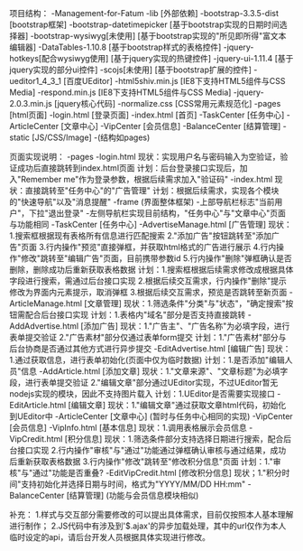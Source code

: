 项目结构：
-Management-for-Fatum
    -lib    [外部依赖]
        -bootstrap-3.3.5-dist    [bootstrap框架]
        -bootstrap-datetimepicker    [基于bootstrap实现的日期时间选择器]
        -bootstrap-wysiwyg[未使用]    [基于bootstrap实现的"所见即所得"富文本编辑器]
        -DataTables-1.10.8    [基于bootstrap样式的表格控件]
        -jquery-hotkeys[配合wysiwyg使用]    [基于jquery实现的热键控件]
        -jquery-ui-1.11.4    [基于jquery实现的部分ui控件]
        -scojs[未使用]    [基于bootstrap扩展的控件]
        -ueditor1_4_3_1    [百度UEditor]
        -html5shiv.min.js    [IE8下支持HTML5组件与CSS Media]
        -respond.min.js    [IE8下支持HTML5组件与CSS Media]
        -jquery-2.0.3.min.js    [jquery核心代码]
        -normalize.css    [CSS常用元素规范化]
    -pages    [html页面]
        -login.html    [登录页面]
        -index.html    [首页]
        -TaskCenter    [任务中心]
        -ArticleCenter    [文章中心]
        -VipCenter    [会员信息]
        -BalanceCenter    [结算管理]
    -static    [JS/CSS/Image]
        -(结构如pages)

页面实现说明：
-pages
    -login.html
        现状：实现用户名与密码输入为空验证，验证成功后直接跳转到index.html页面
        计划：后台登录接口实现后，加入"Remember me"作为登录参数，根据后续需求加入"验证码"
    -index.html
        现状：直接跳转至"任务中心"的"广告管理"
        计划：根据后续需求，实现各个模块的"快速导航"以及"消息提醒"
    -frame (界面整体框架)
        -上部导航栏标志"当前用户"，下拉"退出登录"
        -左侧导航栏实现目前结构，"任务中心"与"文章中心"页面与功能相同
    -TaskCenter    [任务中心]
    -AdvertiseManage.html    [广告管理]
        现状：1.搜索框根据现有表格所有信息进行匹配搜索
              2."添加广告"按钮跳转至"添加广告"页面
              3.行内操作"预览"直接弹框，并获取html格式的广告进行展示
              4.行内操作"修改"跳转至"编辑广告"页面，目前携带参数id
              5.行内操作"删除"弹框确认是否删除，删除成功后重新获取表格数据
        计划：1.搜索框根据后续需求修改成根据具体字段进行搜索，需通过后台接口实现
              2.根据后续交互需求，行内操作"删除"提示修改为界面内元素提示，取消弹框
              3.根据后续交互需求，预览是否跳转至新页面
    -ArticleManage.html    [文章管理]
        现状：1.筛选条件"分类"与"状态"，"确定搜索"按钮需配合后台接口实现
        计划：1.表格内"域名"部分是否支持直接跳转
    -AddAdvertise.html    [添加广告]
        现状：1."广告主"、"广告名称"为必填字段，进行表单提交验证
              2."广告素材"部分仅通过表单form提交
        计划：1."广告素材"部分与后台协商是否通过其他方式进行异步提交
    -EditAdvertise.html    [编辑广告]
        现状：1.通过获取信息，进行表单初始化(页面中仅为临时数据)
        计划：1.是否添加"编辑人员"信息
    -AddArticle.html    [添加文章]
        现状：1."文章来源"、"文章标题"为必填字段，进行表单提交验证
              2."编辑文章"部分通过UEditor实现，不过UEditor暂无nodejs实现的模块，因此不支持图片载入
        计划：1.UEditor是否需要实现接口
    -EditArticle.html    [编辑文章]
        现状：1."编辑文章"通过获取文章html代码，初始化到UEditor中
    -ArticleCenter    [文章中心]
    (暂时与任务中心相同的实现)
    -VipCenter    [会员信息]
    -VipInfo.html    [基本信息]
        现状：1.调用表格展示会员信息
    -VipCredit.html    [积分信息]
        现状：1.筛选条件部分支持选择日期进行搜索，配合后台接口实现
              2.行内操作"审核"与"通过"功能通过弹框确认审核与通过结果，成功后重新获取表格数据
              3.行内操作"修改"跳转至"修改积分信息"页面
        计划：1."审核"与"通过"功能是否重叠?
    -EditVipCredit.html    [修改积分信息]
        现状；1."积分时间"支持初始化并选择日期与时间，格式为"YYYY/MM/DD HH:mm"
    -BalanceCenter    [结算管理]
    (功能与会员信息模块相似)

补充：
    1.样式与交互部分需要修改的可以提出具体需求，目前仅按照本人基本理解进行制作；
    2.JS代码中有涉及到'$.ajax'的异步加载处理，其中的url仅作为本人临时设定的api，请后台开发人员根据具体实现进行修改。









